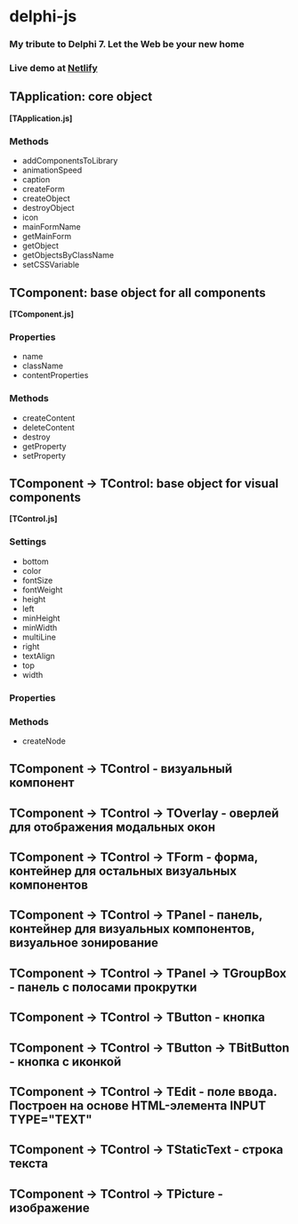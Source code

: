 # delphi-js

### My tribute to Delphi 7. Let the Web be your new home

### Live demo at [Netlify](https://delphi-js.netlify.com/)

## TApplication: core object

**[TApplication.js]**

### Methods

 * addComponentsToLibrary
 * animationSpeed
 * caption
 * createForm
 * createObject
 * destroyObject
 * icon 
 * mainFormName
 * getMainForm
 * getObject
 * getObjectsByClassName
 * setCSSVariable

## TComponent: base object for all components

**[TComponent.js]**

### Properties

 * name
 * className
 * contentProperties

### Methods

 * createContent
 * deleteContent
 * destroy
 * getProperty
 * setProperty
 
## TComponent &rarr; TControl: base object for visual components

**[TControl.js]**

### Settings  
 
 * bottom
 * color
 * fontSize
 * fontWeight
 * height
 * left
 * minHeight
 * minWidth
 * multiLine
 * right
 * textAlign
 * top
 * width
 
### Properties 
 
### Methods

 * createNode
 




## TComponent -> TControl - визуальный компонент

## TComponent -> TControl -> TOverlay - оверлей для отображения модальных окон

## TComponent -> TControl -> TForm - форма, контейнер для остальных визуальных компонентов

## TComponent -> TControl -> TPanel - панель, контейнер для визуальных компонентов, визуальное зонирование

## TComponent -> TControl -> TPanel -> TGroupBox - панель с полосами прокрутки

## TComponent -> TControl -> TButton - кнопка

## TComponent -> TControl -> TButton -> TBitButton - кнопка c иконкой

## TComponent -> TControl -> TEdit - поле ввода. Построен на основе HTML-элемента INPUT TYPE="TEXT"

## TComponent -> TControl -> TStaticText - строка текста

## TComponent -> TControl -> TPicture - изображение

